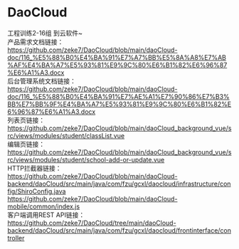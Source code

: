 # DaoCloud
工程训练2-16组 到云软件~  
产品需求文档链接：  
https://github.com/zeke7/DaoCloud/blob/main/daoCloud-doc/116_%E5%88%B0%E4%BA%91%E7%A7%BB%E5%8A%A8%E7%AB%AF%E4%BA%A7%E5%93%81%E9%9C%80%E6%B1%82%E6%96%87%E6%A1%A3.docx  
后台管理系统文档链接：  
https://github.com/zeke7/DaoCloud/blob/main/daoCloud-doc/116_%E5%88%B0%E4%BA%91%E7%AE%A1%E7%90%86%E7%B3%BB%E7%BB%9F%E4%BA%A7%E5%93%81%E9%9C%80%E6%B1%82%E6%96%87%E6%A1%A3.docx  
列表页链接：  
https://github.com/zeke7/DaoCloud/blob/main/daoCloud_background_vue/src/views/modules/student/classList.vue  
编辑页链接：  
https://github.com/zeke7/DaoCloud/blob/main/daoCloud_background_vue/src/views/modules/student/school-add-or-update.vue  
HTTP拦截器链接：  
https://github.com/zeke7/DaoCloud/blob/main/daoCloud-backend/daoCloud/src/main/java/com/fzu/gcxl/daocloud/infrastructure/config/ShiroConfig.java  
https://github.com/zeke7/DaoCloud/blob/main/daoCloud-mobile/common/index.js  
客户端调用REST API链接：  
https://github.com/zeke7/DaoCloud/tree/main/daoCloud-backend/daoCloud/src/main/java/com/fzu/gcxl/daocloud/frontinterface/controller   
